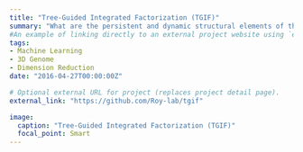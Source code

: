 ```yaml
---
title: "Tree-Guided Integrated Factorization (TGIF)"
summary: "What are the persistent and dynamic structural elements of the 3D genome during a dynamic biological process?"
#An example of linking directly to an external project website using `external_link`.
tags:
- Machine Learning
- 3D Genome
- Dimension Reduction
date: "2016-04-27T00:00:00Z"

# Optional external URL for project (replaces project detail page).
external_link: "https://github.com/Roy-lab/tgif"

image:
  caption: "Tree-Guided Integrated Factorization (TGIF)"
  focal_point: Smart
---
```

